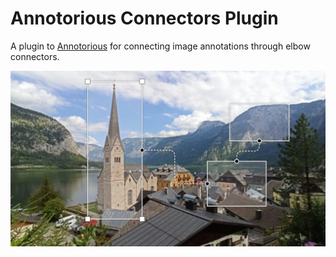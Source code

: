 # Annotorious Connectors Plugin

A plugin to [Annotorious](https://github.com/anntorious/annotorious) for connecting image 
annotations through elbow connectors.

![image](screenshot.jpg)